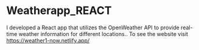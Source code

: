 # Weatherapp_REACT
I developed a React app that utilizes the OpenWeather API to provide real-time weather information for different locations.. To see the website visit https://weather1-now.netlify.app/
